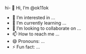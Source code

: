 hi- 👋 Hi, I’m @ok11ok
- 👀 I’m interested in ...
- 🌱 I’m currently learning ...
- 💞️ I’m looking to collaborate on ...
- 📫 How to reach me ...
- 😄 Pronouns: ...
- ⚡ Fun fact: ...

<!---
ok11ok/ok11ok is a ✨ special ✨ repository because its `README.md` (this file) appears on your GitHub profile.
You can click the Preview link to take a look at your changes.
--->

